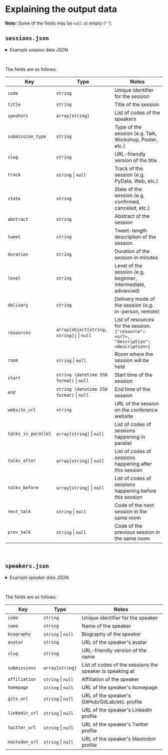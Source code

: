 # Explaining the output data

**Note:** Some of the fields may be `null` or empty (`""`).

## `sessions.json`

<details>
<summary>Example session data JSON</summary>

```json
{
    "A1B2C3": {
        "code": "A1B2C3",
        "title": "Example talk",
        "speakers": [
        "B4D5E6",
        ...
        ],
        "submission_type": "Talk",
        "slug": "example-talk",
        "track": "Some Track",
        "state": "confirmed",
        "abstract": "This is an example talk. It is a great talk.",
        "tweet": "This is an example talk.",
        "duration": "60",
        "level": "intermediate",
        "delivery": "in-person",
        "resources": [
            {
                "resource": "https://example.com/notebook.ipynb",
                "description": "Notebook used in the talk"
            },
            {
                "resource": "https://www.youtube.com/watch?v=dQw4w9WgXcQ",
                "description": "Video of the robot in action"
            }
        ...
        ],
        "room": "South Hall 2A",
        "start": "2024-07-10T14:00:00+02:00",
        "end": "2024-07-10T15:00:00+02:00",
        "website_url": "https://ep2024.europython.eu/session/example-talk/",
        "talks_in_parallel": [
        "F7G8H9",
        ...
        ],
        "talks_after": [
        "I0J1K2",
        ...
        ],
        "talks_before": [
        "L3M4N5",
        ...
        ],
        "next_talk": "O6P7Q8",
        "prev_talk": "R9S0T1"
    },
}
```
</details>

&nbsp;

The fields are as follows:

| Key                 | Type                                      | Notes                                                         |
|---------------------|-------------------------------------------|---------------------------------------------------------------|
| `code`              | `string`                                  | Unique identifier for the session                             |
| `title`             | `string`                                  | Title of the session                                          |
| `speakers`          | `array[string]`                           | List of codes of the speakers                                 |
| `submission_type`   | `string`                                  | Type of the session (e.g. Talk, Workshop, Poster, etc.)       |
| `slug`              | `string`                                  | URL-friendly version of the title                             |
| `track`             | `string` \| `null`                        | Track of the session (e.g. PyData, Web, etc.)                 |
| `state`             | `string`                                  | State of the session (e.g. confirmed, canceled, etc.)         |
| `abstract`          | `string`                                  | Abstract of the session                                       |
| `tweet`             | `string`                                  | Tweet-length description of the session                       |
| `duration`          | `string`                                  | Duration of the session in minutes                            |
| `level`             | `string`                                  | Level of the session (e.g. beginner, intermediate, advanced)  |
| `delivery`          | `string`                                  | Delivery mode of the session (e.g. in-person, remote)         |
| `resources`         | `array[object[string, string]]` \| `null` | List of resources for the session: `{"resource": <url>, "description": <description>}` |
| `room`              | `string` \| `null`                        | Room where the session will be held                           |
| `start`             | `string (datetime ISO format)` \| `null`  | Start time of the session                                     |
| `end`               | `string (datetime ISO format)` \| `null`  | End time of the session                                       |
| `website_url`       | `string`                                  | URL of the session on the conference website                  |
| `talks_in_parallel` | `array[string]` \| `null`                 | List of codes of sessions happening in parallel               |
| `talks_after`       | `array[string]` \| `null`                 | List of codes of sessions happening after this session        |
| `talks_before`      | `array[string]` \| `null`                 | List of codes of sessions happening before this session       |
| `next_talk`         | `string` \| `null`                        | Code of the next session in the same room                     |
| `prev_talk`         | `string` \| `null`                        | Code of the previous session in the same room                 |

&nbsp;

## `speakers.json`

<details>
<summary>Example speaker data JSON</summary>

```json
{
  "B4D5E6": {
    "code": "B4D5E6",
    "name": "A Speaker",
    "biography": "Some bio",
    "avatar": "https://pretalx.com/media/avatars/picture.jpg",
    "slug": "a-speaker",
    "submissions": [
      "A1B2C3",
      ...
    ],
    "affiliation": "A Company",
    "homepage": "https://example.com",
    "gitx_url": "https://github.com/B4D5E6",
    "linkedin_url": "https://www.linkedin.com/in/B4D5E6",
    "mastodon_url": "https://mastodon.social/@B4D5E6",
    "twitter_url": "https://x.com/B4D5E6"
  },
  ...
}
```
</details>

&nbsp;

The fields are as follows:

| Key            | Type               | Notes                                                                 |
|----------------|--------------------|-----------------------------------------------------------------------|
| `code`         | `string`           | Unique identifier for the speaker                                     |
| `name`         | `string`           | Name of the speaker                                                   |
| `biography`    | `string` \| `null` | Biography of the speaker                                              |
| `avatar`       | `string`           | URL of the speaker's avatar                                           |
| `slug`         | `string`           | URL-friendly version of the name                                      |
| `submissions`  | `array[string]`    | List of codes of the sessions the speaker is speaking at              |
| `affiliation`  | `string` \| `null` | Affiliation of the speaker                                            |
| `homepage`     | `string` \| `null` | URL of the speaker's homepage                                         |
| `gitx_url`     | `string` \| `null` | URL of the speaker's GitHub/GitLab/etc. profile                       |
| `linkedin_url` | `string` \| `null` | URL of the speaker's LinkedIn profile                                 |
| `twitter_url`  | `string` \| `null` | URL of the speaker's Twitter profile                                  |
| `mastodon_url` | `string` \| `null` | URL of the speaker's Mastodon profile                                 |
